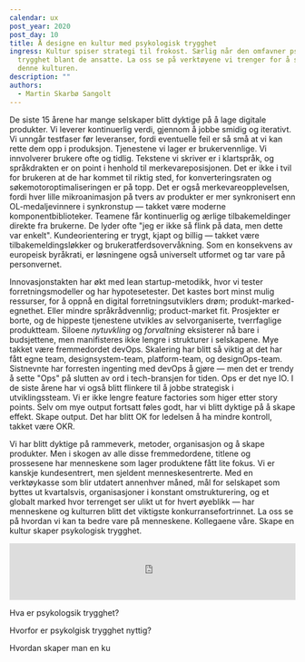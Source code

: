 ```yaml
---
calendar: ux
post_year: 2020
post_day: 10
title: Å designe en kultur med psykologisk trygghet
ingress: Kultur spiser strategi til frokost. Særlig når den omfavner psykologisk
  trygghet blant de ansatte. La oss se på verktøyene vi trenger for å skape
  denne kulturen.
description: ""
authors:
  - Martin Skarbø Sangolt
---
```

De siste 15 årene har mange selskaper blitt dyktige på å lage digitale produkter. Vi leverer kontinuerlig verdi, gjennom å jobbe smidig og iterativt. Vi unngår testfaser før leveranser, fordi eventuelle feil er så små at vi kan rette dem opp i produksjon. Tjenestene vi lager er brukervennlige. Vi innvolverer brukere ofte og tidlig. Tekstene vi skriver er i klartspråk, og språkdrakten er on point i henhold til merkevareposisjonen. Det er ikke i tvil for brukeren at de har kommet til riktig sted, for konverteringsraten og søkemotoroptimaliseringen er på topp. Det er også merkevareopplevelsen, fordi hver lille mikroanimasjon på tvers av produkter er mer synkronisert enn OL-medaljevinnere i synkronstup — takket være moderne komponentbiblioteker. Teamene får kontinuerlig og ærlige tilbakemeldinger direkte fra brukerne. De lyder ofte "jeg er ikke så flink på data, men dette var enkelt".  Kundeorientering er trygt, kjapt og billig — takket være tilbakemeldingsløkker og brukeratferdsovervåkning. Som en konsekvens av europeisk byråkrati, er løsningene også universelt utformet og tar vare på personvernet. 

Innovasjonstakten har økt med lean startup-metodikk, hvor vi tester forretningsmodeller og har hypotesetester. Det kastes bort minst mulig ressurser, for å oppnå en digital forretningsutviklers drøm; produkt-marked-egnethet. Eller mindre språkrådvennlig; product-market fit. Prosjekter er borte, og de hippeste tjenestene utvikles av selvorganiserte, tverrfaglige produktteam. Siloene *nytuvkling* og *forvaltning* eksisterer nå bare i budsjettene, men manifisteres ikke lengre i strukturer i selskapene. Mye takket være fremmedordet devOps. Skalering har blitt så viktig at det har fått egne team, designsystem-team, platform-team, og designOps-team. Sistnevnte har forresten ingenting med devOps å gjøre — men det er trendy å sette "Ops" på slutten av ord i tech-bransjen for tiden. Ops er det nye IO. I de siste årene har vi også blitt flinkere til å jobbe strategisk i utviklingssteam. Vi er ikke lengre feature factories som higer etter story points. Selv om mye output fortsatt føles godt, har vi blitt dyktige på å skape effekt. Skape output. Det har blitt OK for ledelsen å ha mindre kontroll, takket være OKR.

Vi har blitt dyktige på rammeverk, metoder, organisasjon og å skape produkter. Men i skogen av alle disse fremmedordene, titlene og prossesene har menneskene som lager produktene fått lite fokus. Vi er kanskje kundesentrert, men sjeldent menneskesentrerte. Med en verktøykasse som blir utdatert annenhver måned, mål for selskapet som byttes ut kvartalsvis, organisasjoner i konstant omstrukturering, og et globalt marked hvor terrenget ser ulikt ut for hvert øyeblikk — har menneskene og kulturren blitt det viktigste konkurransefortrinnet. La oss se på hvordan vi kan ta bedre vare på menneskene. Kollegaene våre. Skape en kultur skaper psykologisk trygghet.


<p><iframe width="100%" height="100" scrolling="no" frameborder="no" allow="autoplay" src="https://w.soundcloud.com/player/?url=https%3A//api.soundcloud.com/tracks/122899544&color=%23ff5500&auto_play=false&hide_related=true&show_comments=false&show_user=false&show_reposts=false&show_teaser=false&visual=false"></iframe></p>


Hva er psykologsik trygghet?

Hvorfor er psykolgisk trygghet nyttig?

Hvordan skaper man en ku